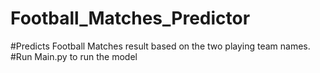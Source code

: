 # Football_Matches_Predictor
#Predicts Football Matches result based on the two playing team names.
#Run Main.py to run the model 
